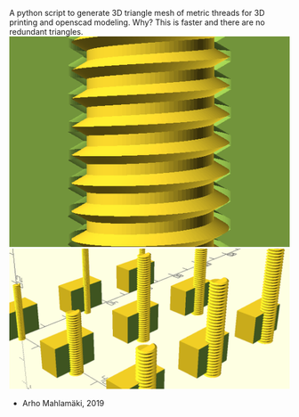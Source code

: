 A python script to generate 3D triangle mesh of metric threads
for 3D printing and openscad modeling. Why? This is faster and there are no redundant triangles.
![picture 1](images/ex1.png)
![picture 2](images/ex2.png)
- Arho Mahlamäki, 2019

